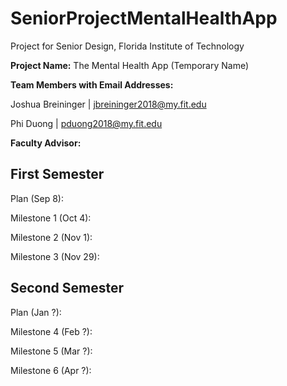 # SeniorProjectMentalHealthApp
Project for Senior Design, Florida Institute of Technology

**Project Name:** The Mental Health App (Temporary Name)

**Team Members with Email Addresses:**

Joshua Breininger | jbreininger2018@my.fit.edu

Phi Duong | pduong2018@my.fit.edu


**Faculty Advisor:**

## First Semester
Plan (Sep 8):

Milestone 1 (Oct 4):

Milestone 2 (Nov 1):

Milestone 3 (Nov 29):


## Second Semester
Plan (Jan ?):

Milestone 4 (Feb ?):

Milestone 5 (Mar ?):

Milestone 6 (Apr ?):



